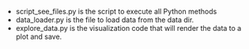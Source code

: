 - script_see_files.py is the script to execute all  Python methods
- data_loader.py is the file to load data from the data dir. 
- explore_data.py is the visualization code that will render the data to a plot and save.
